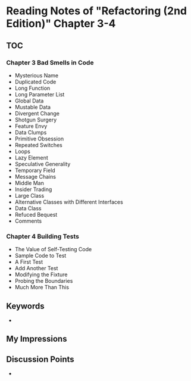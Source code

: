 # Reading Notes of "Refactoring (2nd Edition)" Chapter 3-4



## TOC

### Chapter 3 Bad Smells in Code

- Mysterious Name
- Duplicated Code
- Long Function
- Long Parameter List
- Global Data
- Mustable Data
- Divergent Change
- Shotgun Surgery
- Feature Envy
- Data Clumps
- Primitive Obsession
- Repeated Switches
- Loops
- Lazy Element
- Speculative Generality
- Temporary Field
- Message Chains
- Middle Man
- Insider Trading
- Large Class
- Alternative Classes with Different Interfaces
- Data Class
- Refuced Bequest
- Comments

### Chapter 4 Building Tests

- The Value of Self-Testing Code
- Sample Code to Test
- A First Test
- Add Another Test
- Modifying the Fixture
- Probing the Boundaries
- Much More Than This



## Keywords

- 



## My Impressions



## Discussion Points

- 

